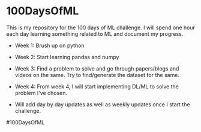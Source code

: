 # 100DaysOfML
This is my repository for the 100 days of ML challenge. I will spend one hour each day learning something related to ML and document my progress.

- Week 1: Brush up on python
- Week 2: Start learning pandas and numpy
- Week 3: Find a problem to solve and go through papers/blogs and videos on the same. Try to find/generate the dataset for the same.
- Week 4: From week 4, I will start implementing DL/ML to solve the problem I've chosen. 

- Will add day by day updates as well as weekly updates once I start the challenge.

#100DaysOfML

